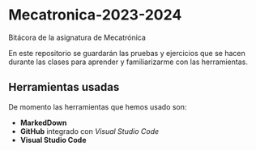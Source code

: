 # Mecatronica-2023-2024
Bitácora de la asignatura de Mecatrónica

En este repositorio se guardarán las pruebas y ejercicios que se hacen durante las clases para aprender y familiarizarme con las herramientas.  

## Herramientas usadas
De momento las herramientas que hemos usado son:  
* **MarkedDown**  
* **GitHub** integrado con _Visual Studio Code_
* **Visual Studio Code**